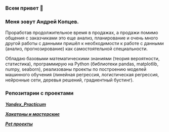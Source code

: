 ### Всем привет 👋

### Меня зовут Андрей Копцев.

Проработав продолжительное время в продажах, а продажи помимо общения с заказчиками это еще анализ, планирование и очень много другой работы с данными пришёл к необходимости к работе с данными (анализ, прогнозирование) как самостоятельной специальности.

Обладаю базовыми математическими знаниями (теория вероятности, статистика), программирую на Python (библиотеки pandas, matplotlib, numpy, seaborn), реализованы проекты по построению моделей машинного обучения (линейная регрессия, логистическая регрессия, нейронные сети, деревья решений, градиентный бустинг).

### Репозитарии с проектами

[***Yandex_Practicum***](https://github.com/AVKopt/Yandex_Practicum)

[***Хакатоны и мастерские***](https://github.com/AVKopt/Hacatons)

[***Pet проекты***](https://github.com/AVKopt/Pet_Projects)


<!--
**AVKopt/AVKopt** is a ✨ _special_ ✨ repository because its `README.md` (this file) appears on your GitHub profile.

Here are some ideas to get you started:

- 🔭 I’m currently working on ...
- 🌱 I’m currently learning ...
- 👯 I’m looking to collaborate on ...
- 🤔 I’m looking for help with ...
- 💬 Ask me about ...
- 📫 How to reach me: ...
- 😄 Pronouns: ...
- ⚡ Fun fact: ...
-->
